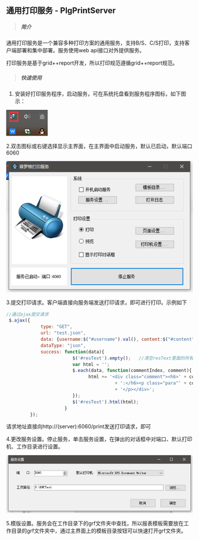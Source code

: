 ## 通用打印服务 - PlgPrintServer

> ##### 简介

通用打印服务是一个兼容多种打印方案的通用服务，支持B/S、C/S打印，支持客户端部署和集中部署。服务使用web api接口对外提供服务。

打印服务是基于grid++report开发，所以打印规范遵循grid++report规范。

> ##### 快速使用

1. 安装好打印服务程序，启动服务，可在系统托盘看到服务程序图标，如下图示：

![](/assets/import11.png)

2.双击图标或右键选择显示主界面，在主界面中启动服务，默认已启动，默认端口6060

![](/assets/import15.png)

3.提交打印请求。客户端直接向服务端发送打印请求，即可进行打印。示例如下

```js
//通过ajax提交请求
 $.ajax({
             type: "GET",
             url: "test.json",
             data: {username:$("#username").val(), content:$("#content").val()},
             dataType: "json",
             success: function(data){
                         $('#resText').empty();   //清空resText里面的所有内容
                         var html = ''; 
                         $.each(data, function(commentIndex, comment){
                               html += '<div class="comment"><h6>' + comment['username']
                                         + ':</h6><p class="para"' + comment['content']
                                         + '</p></div>';
                         });
                         $('#resText').html(html);
                      }
         });
```

请求地址直接向http://\(server\):6060/print发送打印请求，即可

4.更改服务设置。停止服务，单击服务设置，在弹出的对话框中对端口、默认打印机、工作目录进行设置。

![](/assets/import16.png)

5.模版设置。服务会在工作目录下的grf文件夹中查找，所以报表模板需要放在工作目录的grf文件夹中，通过主界面上的模板目录按钮可以快速打开grf文件夹。

```

```



